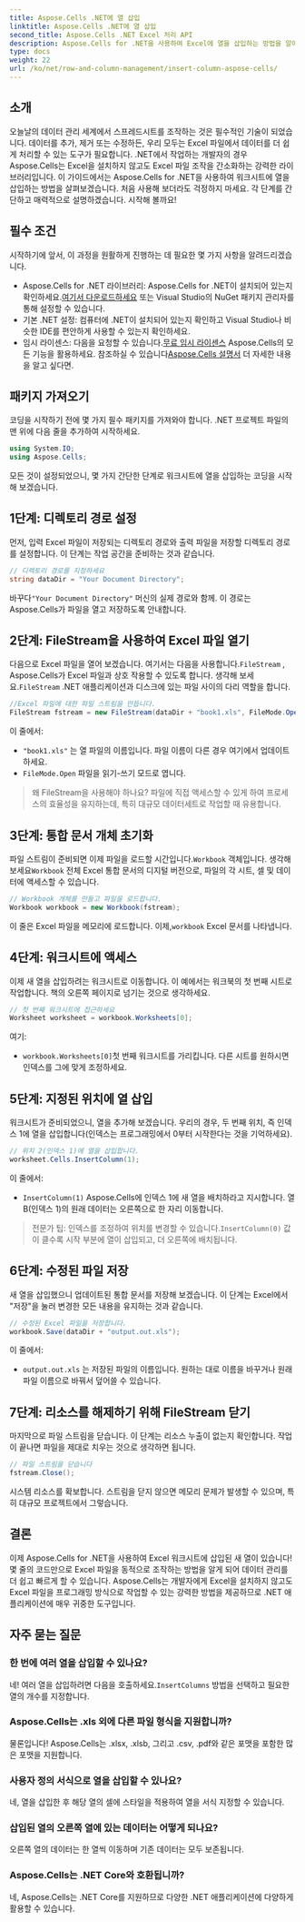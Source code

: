 ```yaml
---
title: Aspose.Cells .NET에 열 삽입
linktitle: Aspose.Cells .NET에 열 삽입
second_title: Aspose.Cells .NET Excel 처리 API
description: Aspose.Cells for .NET을 사용하여 Excel에 열을 삽입하는 방법을 알아보세요. 간단한 단계별 가이드를 따라 새로운 열을 매끄럽게 추가하세요. .NET 개발자에게 완벽합니다.
type: docs
weight: 22
url: /ko/net/row-and-column-management/insert-column-aspose-cells/
---
```

## 소개
오늘날의 데이터 관리 세계에서 스프레드시트를 조작하는 것은 필수적인 기술이 되었습니다. 데이터를 추가, 제거 또는 수정하든, 우리 모두는 Excel 파일에서 데이터를 더 쉽게 처리할 수 있는 도구가 필요합니다. .NET에서 작업하는 개발자의 경우 Aspose.Cells는 Excel을 설치하지 않고도 Excel 파일 조작을 간소화하는 강력한 라이브러리입니다. 이 가이드에서는 Aspose.Cells for .NET을 사용하여 워크시트에 열을 삽입하는 방법을 살펴보겠습니다. 처음 사용해 보더라도 걱정하지 마세요. 각 단계를 간단하고 매력적으로 설명하겠습니다. 시작해 볼까요!
## 필수 조건
시작하기에 앞서, 이 과정을 원활하게 진행하는 데 필요한 몇 가지 사항을 알려드리겠습니다.
-  Aspose.Cells for .NET 라이브러리: Aspose.Cells for .NET이 설치되어 있는지 확인하세요.[여기서 다운로드하세요](https://releases.aspose.com/cells/net/) 또는 Visual Studio의 NuGet 패키지 관리자를 통해 설정할 수 있습니다.
- 기본 .NET 설정: 컴퓨터에 .NET이 설치되어 있는지 확인하고 Visual Studio나 비슷한 IDE를 편안하게 사용할 수 있는지 확인하세요.
- 임시 라이센스: 다음을 요청할 수 있습니다.[무료 임시 라이센스](https://purchase.aspose.com/temporary-license/) Aspose.Cells의 모든 기능을 활용하세요.
 참조하실 수 있습니다[Aspose.Cells 설명서](https://reference.aspose.com/cells/net/) 더 자세한 내용을 알고 싶다면.
## 패키지 가져오기
코딩을 시작하기 전에 몇 가지 필수 패키지를 가져와야 합니다. .NET 프로젝트 파일의 맨 위에 다음 줄을 추가하여 시작하세요.
```csharp
using System.IO;
using Aspose.Cells;
```
모든 것이 설정되었으니, 몇 가지 간단한 단계로 워크시트에 열을 삽입하는 코딩을 시작해 보겠습니다.
## 1단계: 디렉토리 경로 설정
먼저, 입력 Excel 파일이 저장되는 디렉토리 경로와 출력 파일을 저장할 디렉토리 경로를 설정합니다. 이 단계는 작업 공간을 준비하는 것과 같습니다.
```csharp
// 디렉토리 경로를 지정하세요
string dataDir = "Your Document Directory";
```
 바꾸다`"Your Document Directory"` 머신의 실제 경로와 함께. 이 경로는 Aspose.Cells가 파일을 열고 저장하도록 안내합니다.
## 2단계: FileStream을 사용하여 Excel 파일 열기
 다음으로 Excel 파일을 열어 보겠습니다. 여기서는 다음을 사용합니다.`FileStream` , Aspose.Cells가 Excel 파일과 상호 작용할 수 있도록 합니다. 생각해 보세요.`FileStream` .NET 애플리케이션과 디스크에 있는 파일 사이의 다리 역할을 합니다.
```csharp
//Excel 파일에 대한 파일 스트림을 만듭니다.
FileStream fstream = new FileStream(dataDir + "book1.xls", FileMode.Open);
```
이 줄에서:
- `"book1.xls"` 는 열 파일의 이름입니다. 파일 이름이 다른 경우 여기에서 업데이트하세요.
- `FileMode.Open` 파일을 읽기-쓰기 모드로 엽니다.
> 왜 FileStream을 사용해야 하나요? 파일에 직접 액세스할 수 있게 하여 프로세스의 효율성을 유지하는데, 특히 대규모 데이터세트로 작업할 때 유용합니다.
## 3단계: 통합 문서 개체 초기화
 파일 스트림이 준비되면 이제 파일을 로드할 시간입니다.`Workbook` 객체입니다. 생각해 보세요`Workbook` 전체 Excel 통합 문서의 디지털 버전으로, 파일의 각 시트, 셀 및 데이터에 액세스할 수 있습니다.
```csharp
// Workbook 개체를 만들고 파일을 로드합니다.
Workbook workbook = new Workbook(fstream);
```
 이 줄은 Excel 파일을 메모리에 로드합니다. 이제,`workbook` Excel 문서를 나타냅니다.
## 4단계: 워크시트에 액세스
이제 새 열을 삽입하려는 워크시트로 이동합니다. 이 예에서는 워크북의 첫 번째 시트로 작업합니다. 책의 오른쪽 페이지로 넘기는 것으로 생각하세요.
```csharp
// 첫 번째 워크시트에 접근하세요
Worksheet worksheet = workbook.Worksheets[0];
```
여기:
- `workbook.Worksheets[0]`첫 번째 워크시트를 가리킵니다. 다른 시트를 원하시면 인덱스를 그에 맞게 조정하세요.
## 5단계: 지정된 위치에 열 삽입
워크시트가 준비되었으니, 열을 추가해 보겠습니다. 우리의 경우, 두 번째 위치, 즉 인덱스 1에 열을 삽입합니다(인덱스는 프로그래밍에서 0부터 시작한다는 것을 기억하세요).
```csharp
// 위치 2(인덱스 1)에 열을 삽입합니다.
worksheet.Cells.InsertColumn(1);
```
이 줄에서:
- `InsertColumn(1)` Aspose.Cells에 인덱스 1에 새 열을 배치하라고 지시합니다. 열 B(인덱스 1)의 원래 데이터는 오른쪽으로 한 자리 이동합니다.
>  전문가 팁: 인덱스를 조정하여 위치를 변경할 수 있습니다.`InsertColumn(0)` 값이 클수록 시작 부분에 열이 삽입되고, 더 오른쪽에 배치됩니다.
## 6단계: 수정된 파일 저장
새 열을 삽입했으니 업데이트된 통합 문서를 저장해 보겠습니다. 이 단계는 Excel에서 "저장"을 눌러 변경한 모든 내용을 유지하는 것과 같습니다.
```csharp
// 수정된 Excel 파일을 저장합니다.
workbook.Save(dataDir + "output.out.xls");
```
이 줄에서:
- `output.out.xls` 는 저장된 파일의 이름입니다. 원하는 대로 이름을 바꾸거나 원래 파일 이름으로 바꿔서 덮어쓸 수 있습니다.
## 7단계: 리소스를 해제하기 위해 FileStream 닫기
마지막으로 파일 스트림을 닫습니다. 이 단계는 리소스 누출이 없는지 확인합니다. 작업이 끝나면 파일을 제대로 치우는 것으로 생각하면 됩니다.
```csharp
// 파일 스트림을 닫습니다
fstream.Close();
```
시스템 리소스를 확보합니다. 스트림을 닫지 않으면 메모리 문제가 발생할 수 있으며, 특히 대규모 프로젝트에서 그렇습니다.
## 결론
이제 Aspose.Cells for .NET을 사용하여 Excel 워크시트에 삽입된 새 열이 있습니다! 몇 줄의 코드만으로 Excel 파일을 동적으로 조작하는 방법을 알게 되어 데이터 관리를 더 쉽고 빠르게 할 수 있습니다. Aspose.Cells는 개발자에게 Excel을 설치하지 않고도 Excel 파일을 프로그래밍 방식으로 작업할 수 있는 강력한 방법을 제공하므로 .NET 애플리케이션에 매우 귀중한 도구입니다.
## 자주 묻는 질문
### 한 번에 여러 열을 삽입할 수 있나요?  
 네! 여러 열을 삽입하려면 다음을 호출하세요.`InsertColumns` 방법을 선택하고 필요한 열의 개수를 지정합니다.
### Aspose.Cells는 .xls 외에 다른 파일 형식을 지원합니까?  
물론입니다! Aspose.Cells는 .xlsx, .xlsb, 그리고 .csv, .pdf와 같은 포맷을 포함한 많은 포맷을 지원합니다.
### 사용자 정의 서식으로 열을 삽입할 수 있나요?  
네, 열을 삽입한 후 해당 열의 셀에 스타일을 적용하여 열을 서식 지정할 수 있습니다.
### 삽입된 열의 오른쪽 열에 있는 데이터는 어떻게 되나요?  
오른쪽 열의 데이터는 한 열씩 이동하며 기존 데이터는 모두 보존됩니다.
### Aspose.Cells는 .NET Core와 호환됩니까?  
네, Aspose.Cells는 .NET Core를 지원하므로 다양한 .NET 애플리케이션에 다양하게 활용할 수 있습니다.